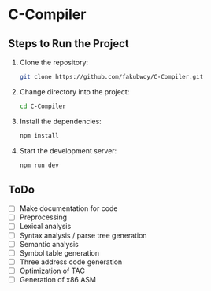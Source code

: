 # C-Compiler

## Steps to Run the Project

1. Clone the repository:
   ```bash
   git clone https://github.com/fakubwoy/C-Compiler.git
   ```

2. Change directory into the project:
   ```bash
   cd C-Compiler
   ```

3. Install the dependencies:
   ```bash
   npm install
   ```

4. Start the development server:
   ```bash
   npm run dev
   ```

## ToDo

- [ ] Make documentation for code
- [ ] Preprocessing
- [ ] Lexical analysis
- [ ] Syntax analysis / parse tree generation
- [ ] Semantic analysis
- [ ] Symbol table generation
- [ ] Three address code generation
- [ ] Optimization of TAC
- [ ] Generation of x86 ASM
